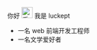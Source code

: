 你好 <img src="https://media.giphy.com/media/hvRJCLFzcasrR4ia7z/giphy.gif" width="25" alt="手势"> 我是 luckept

- 一名 web 前端开发工程师
- 一名文学爱好者
